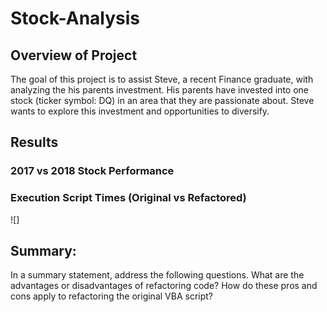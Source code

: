 # Stock-Analysis

## Overview of Project 
The goal of this project is to assist Steve, a recent Finance graduate, with analyzing the his parents investment.
His parents have invested into one stock (ticker symbol: DQ) in an area that they are passionate about. Steve wants to explore this investment and opportunities to diversify.

## Results 
### 2017 vs 2018 Stock Performance


### Execution Script Times (Original vs Refactored)
![] 


## Summary: 
In a summary statement, address the following questions.
What are the advantages or disadvantages of refactoring code?
How do these pros and cons apply to refactoring the original VBA script?
